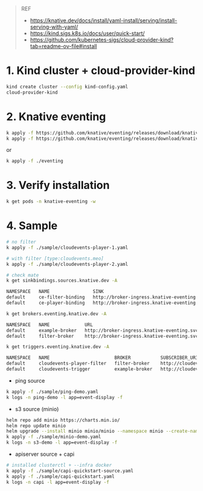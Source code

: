 > REF
> - https://knative.dev/docs/install/yaml-install/serving/install-serving-with-yaml/
> - https://kind.sigs.k8s.io/docs/user/quick-start/
> - https://github.com/kubernetes-sigs/cloud-provider-kind?tab=readme-ov-file#install

# 1. Kind cluster + cloud-provider-kind

```bash
kind create cluster --config kind-config.yaml
cloud-provider-kind
```

# 2. Knative eventing

```bash
k apply -f https://github.com/knative/eventing/releases/download/knative-v1.19.0/eventing-crds.yaml
k apply -f https://github.com/knative/eventing/releases/download/knative-v1.19.0/eventing.yaml
```

or

```bash
k apply -f ./eventing
```

# 3. Verify installation

```bash
k get pods -n knative-eventing -w
```

# 4. Sample

```bash
# no filter
k apply -f ./sample/cloudevents-player-1.yaml

# with filter [type:cloudevents.meo]
k apply -f ./sample/cloudevents-player-2.yaml

# check mate
k get sinkbindings.sources.knative.dev -A

NAMESPACE   NAME                SINK                                                                              AGE   READY   REASON
default     ce-filter-binding   http://broker-ingress.knative-eventing.svc.cluster.local/default/filter-broker    23s   True    
default     ce-player-binding   http://broker-ingress.knative-eventing.svc.cluster.local/default/example-broker   14m   True    

k get brokers.eventing.knative.dev -A

NAMESPACE   NAME             URL                                                                               AGE   READY   REASON
default     example-broker   http://broker-ingress.knative-eventing.svc.cluster.local/default/example-broker   14m   True    
default     filter-broker    http://broker-ingress.knative-eventing.svc.cluster.local/default/filter-broker    28s   True    

k get triggers.eventing.knative.dev -A

NAMESPACE   NAME                        BROKER           SUBSCRIBER_URI                                        AGE   READY   REASON
default     cloudevents-player-filter   filter-broker    http://cloudevents-player.default.svc.cluster.local   36s   True    
default     cloudevents-trigger         example-broker   http://cloudevents-player.default.svc.cluster.local   14m   True
```

- ping source

```bash
k apply -f ./sample/ping-demo.yaml
k logs -n ping-demo -l app=event-display -f
```

- s3 source (minio)

```bash
helm repo add minio https://charts.min.io/
helm repo update minio
helm upgrade --install minio minio/minio --namespace minio --create-namespace --values ./sample/minio-values.yaml --version 5.0.10
k apply -f ./sample/minio-demo.yaml
k logs -n s3-demo -l app=event-display -f
```

- apiserver source + capi

```bash
# installed clusterctl + --infra docker
k apply -f ./sample/capi-quickstart-source.yaml
k apply -f ./sample/capi-quickstart.yaml
k logs -n capi -l app=event-display -f
```
